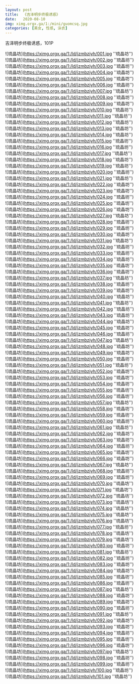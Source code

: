 ```yaml
---
layout: post
title:  《吉泽明步终极诱惑》
date:   2020-08-10
img: ximg.orgx.ga/1:/mini/guomcsq.jpg
categories: [美女, 性感, 泳衣]
---
```


吉泽明步终极诱惑，101P

![琉晶坊](https://ximg.orgx.ga/1:/ld/jzmbzjyh/001.jpg ''琉晶坊'') <br>
![琉晶坊](https://ximg.orgx.ga/1:/ld/jzmbzjyh/002.jpg ''琉晶坊'') <br>
![琉晶坊](https://ximg.orgx.ga/1:/ld/jzmbzjyh/003.jpg ''琉晶坊'') <br>
![琉晶坊](https://ximg.orgx.ga/1:/ld/jzmbzjyh/004.jpg ''琉晶坊'') <br>
![琉晶坊](https://ximg.orgx.ga/1:/ld/jzmbzjyh/005.jpg ''琉晶坊'') <br>
![琉晶坊](https://ximg.orgx.ga/1:/ld/jzmbzjyh/006.jpg ''琉晶坊'') <br>
![琉晶坊](https://ximg.orgx.ga/1:/ld/jzmbzjyh/007.jpg ''琉晶坊'') <br>
![琉晶坊](https://ximg.orgx.ga/1:/ld/jzmbzjyh/008.jpg ''琉晶坊'') <br>
![琉晶坊](https://ximg.orgx.ga/1:/ld/jzmbzjyh/009.jpg ''琉晶坊'') <br>
![琉晶坊](https://ximg.orgx.ga/1:/ld/jzmbzjyh/010.jpg ''琉晶坊'') <br>
![琉晶坊](https://ximg.orgx.ga/1:/ld/jzmbzjyh/011.jpg ''琉晶坊'') <br>
![琉晶坊](https://ximg.orgx.ga/1:/ld/jzmbzjyh/012.jpg ''琉晶坊'') <br>
![琉晶坊](https://ximg.orgx.ga/1:/ld/jzmbzjyh/013.jpg ''琉晶坊'') <br>
![琉晶坊](https://ximg.orgx.ga/1:/ld/jzmbzjyh/014.jpg ''琉晶坊'') <br>
![琉晶坊](https://ximg.orgx.ga/1:/ld/jzmbzjyh/015.jpg ''琉晶坊'') <br>
![琉晶坊](https://ximg.orgx.ga/1:/ld/jzmbzjyh/016.jpg ''琉晶坊'') <br>
![琉晶坊](https://ximg.orgx.ga/1:/ld/jzmbzjyh/017.jpg ''琉晶坊'') <br>
![琉晶坊](https://ximg.orgx.ga/1:/ld/jzmbzjyh/018.jpg ''琉晶坊'') <br>
![琉晶坊](https://ximg.orgx.ga/1:/ld/jzmbzjyh/019.jpg ''琉晶坊'') <br>
![琉晶坊](https://ximg.orgx.ga/1:/ld/jzmbzjyh/020.jpg ''琉晶坊'') <br>
![琉晶坊](https://ximg.orgx.ga/1:/ld/jzmbzjyh/021.jpg ''琉晶坊'') <br>
![琉晶坊](https://ximg.orgx.ga/1:/ld/jzmbzjyh/022.jpg ''琉晶坊'') <br>
![琉晶坊](https://ximg.orgx.ga/1:/ld/jzmbzjyh/023.jpg ''琉晶坊'') <br>
![琉晶坊](https://ximg.orgx.ga/1:/ld/jzmbzjyh/024.jpg ''琉晶坊'') <br>
![琉晶坊](https://ximg.orgx.ga/1:/ld/jzmbzjyh/025.jpg ''琉晶坊'') <br>
![琉晶坊](https://ximg.orgx.ga/1:/ld/jzmbzjyh/026.jpg ''琉晶坊'') <br>
![琉晶坊](https://ximg.orgx.ga/1:/ld/jzmbzjyh/027.jpg ''琉晶坊'') <br>
![琉晶坊](https://ximg.orgx.ga/1:/ld/jzmbzjyh/028.jpg ''琉晶坊'') <br>
![琉晶坊](https://ximg.orgx.ga/1:/ld/jzmbzjyh/029.jpg ''琉晶坊'') <br>
![琉晶坊](https://ximg.orgx.ga/1:/ld/jzmbzjyh/030.jpg ''琉晶坊'') <br>
![琉晶坊](https://ximg.orgx.ga/1:/ld/jzmbzjyh/031.jpg ''琉晶坊'') <br>
![琉晶坊](https://ximg.orgx.ga/1:/ld/jzmbzjyh/032.jpg ''琉晶坊'') <br>
![琉晶坊](https://ximg.orgx.ga/1:/ld/jzmbzjyh/033.jpg ''琉晶坊'') <br>
![琉晶坊](https://ximg.orgx.ga/1:/ld/jzmbzjyh/034.jpg ''琉晶坊'') <br>
![琉晶坊](https://ximg.orgx.ga/1:/ld/jzmbzjyh/035.jpg ''琉晶坊'') <br>
![琉晶坊](https://ximg.orgx.ga/1:/ld/jzmbzjyh/036.jpg ''琉晶坊'') <br>
![琉晶坊](https://ximg.orgx.ga/1:/ld/jzmbzjyh/037.jpg ''琉晶坊'') <br>
![琉晶坊](https://ximg.orgx.ga/1:/ld/jzmbzjyh/038.jpg ''琉晶坊'') <br>
![琉晶坊](https://ximg.orgx.ga/1:/ld/jzmbzjyh/039.jpg ''琉晶坊'') <br>
![琉晶坊](https://ximg.orgx.ga/1:/ld/jzmbzjyh/040.jpg ''琉晶坊'') <br>
![琉晶坊](https://ximg.orgx.ga/1:/ld/jzmbzjyh/041.jpg ''琉晶坊'') <br>
![琉晶坊](https://ximg.orgx.ga/1:/ld/jzmbzjyh/042.jpg ''琉晶坊'') <br>
![琉晶坊](https://ximg.orgx.ga/1:/ld/jzmbzjyh/043.jpg ''琉晶坊'') <br>
![琉晶坊](https://ximg.orgx.ga/1:/ld/jzmbzjyh/044.jpg ''琉晶坊'') <br>
![琉晶坊](https://ximg.orgx.ga/1:/ld/jzmbzjyh/045.jpg ''琉晶坊'') <br>
![琉晶坊](https://ximg.orgx.ga/1:/ld/jzmbzjyh/046.jpg ''琉晶坊'') <br>
![琉晶坊](https://ximg.orgx.ga/1:/ld/jzmbzjyh/047.jpg ''琉晶坊'') <br>
![琉晶坊](https://ximg.orgx.ga/1:/ld/jzmbzjyh/048.jpg ''琉晶坊'') <br>
![琉晶坊](https://ximg.orgx.ga/1:/ld/jzmbzjyh/049.jpg ''琉晶坊'') <br>
![琉晶坊](https://ximg.orgx.ga/1:/ld/jzmbzjyh/050.jpg ''琉晶坊'') <br>
![琉晶坊](https://ximg.orgx.ga/1:/ld/jzmbzjyh/051.jpg ''琉晶坊'') <br>
![琉晶坊](https://ximg.orgx.ga/1:/ld/jzmbzjyh/052.jpg ''琉晶坊'') <br>
![琉晶坊](https://ximg.orgx.ga/1:/ld/jzmbzjyh/053.jpg ''琉晶坊'') <br>
![琉晶坊](https://ximg.orgx.ga/1:/ld/jzmbzjyh/054.jpg ''琉晶坊'') <br>
![琉晶坊](https://ximg.orgx.ga/1:/ld/jzmbzjyh/055.jpg ''琉晶坊'') <br>
![琉晶坊](https://ximg.orgx.ga/1:/ld/jzmbzjyh/056.jpg ''琉晶坊'') <br>
![琉晶坊](https://ximg.orgx.ga/1:/ld/jzmbzjyh/057.jpg ''琉晶坊'') <br>
![琉晶坊](https://ximg.orgx.ga/1:/ld/jzmbzjyh/058.jpg ''琉晶坊'') <br>
![琉晶坊](https://ximg.orgx.ga/1:/ld/jzmbzjyh/059.jpg ''琉晶坊'') <br>
![琉晶坊](https://ximg.orgx.ga/1:/ld/jzmbzjyh/060.jpg ''琉晶坊'') <br>
![琉晶坊](https://ximg.orgx.ga/1:/ld/jzmbzjyh/061.jpg ''琉晶坊'') <br>
![琉晶坊](https://ximg.orgx.ga/1:/ld/jzmbzjyh/062.jpg ''琉晶坊'') <br>
![琉晶坊](https://ximg.orgx.ga/1:/ld/jzmbzjyh/063.jpg ''琉晶坊'') <br>
![琉晶坊](https://ximg.orgx.ga/1:/ld/jzmbzjyh/064.jpg ''琉晶坊'') <br>
![琉晶坊](https://ximg.orgx.ga/1:/ld/jzmbzjyh/065.jpg ''琉晶坊'') <br>
![琉晶坊](https://ximg.orgx.ga/1:/ld/jzmbzjyh/066.jpg ''琉晶坊'') <br>
![琉晶坊](https://ximg.orgx.ga/1:/ld/jzmbzjyh/067.jpg ''琉晶坊'') <br>
![琉晶坊](https://ximg.orgx.ga/1:/ld/jzmbzjyh/068.jpg ''琉晶坊'') <br>
![琉晶坊](https://ximg.orgx.ga/1:/ld/jzmbzjyh/069.jpg ''琉晶坊'') <br>
![琉晶坊](https://ximg.orgx.ga/1:/ld/jzmbzjyh/070.jpg ''琉晶坊'') <br>
![琉晶坊](https://ximg.orgx.ga/1:/ld/jzmbzjyh/071.jpg ''琉晶坊'') <br>
![琉晶坊](https://ximg.orgx.ga/1:/ld/jzmbzjyh/072.jpg ''琉晶坊'') <br>
![琉晶坊](https://ximg.orgx.ga/1:/ld/jzmbzjyh/073.jpg ''琉晶坊'') <br>
![琉晶坊](https://ximg.orgx.ga/1:/ld/jzmbzjyh/074.jpg ''琉晶坊'') <br>
![琉晶坊](https://ximg.orgx.ga/1:/ld/jzmbzjyh/075.jpg ''琉晶坊'') <br>
![琉晶坊](https://ximg.orgx.ga/1:/ld/jzmbzjyh/076.jpg ''琉晶坊'') <br>
![琉晶坊](https://ximg.orgx.ga/1:/ld/jzmbzjyh/077.jpg ''琉晶坊'') <br>
![琉晶坊](https://ximg.orgx.ga/1:/ld/jzmbzjyh/078.jpg ''琉晶坊'') <br>
![琉晶坊](https://ximg.orgx.ga/1:/ld/jzmbzjyh/079.jpg ''琉晶坊'') <br>
![琉晶坊](https://ximg.orgx.ga/1:/ld/jzmbzjyh/080.jpg ''琉晶坊'') <br>
![琉晶坊](https://ximg.orgx.ga/1:/ld/jzmbzjyh/081.jpg ''琉晶坊'') <br>
![琉晶坊](https://ximg.orgx.ga/1:/ld/jzmbzjyh/082.jpg ''琉晶坊'') <br>
![琉晶坊](https://ximg.orgx.ga/1:/ld/jzmbzjyh/083.jpg ''琉晶坊'') <br>
![琉晶坊](https://ximg.orgx.ga/1:/ld/jzmbzjyh/084.jpg ''琉晶坊'') <br>
![琉晶坊](https://ximg.orgx.ga/1:/ld/jzmbzjyh/085.jpg ''琉晶坊'') <br>
![琉晶坊](https://ximg.orgx.ga/1:/ld/jzmbzjyh/086.jpg ''琉晶坊'') <br>
![琉晶坊](https://ximg.orgx.ga/1:/ld/jzmbzjyh/087.jpg ''琉晶坊'') <br>
![琉晶坊](https://ximg.orgx.ga/1:/ld/jzmbzjyh/088.jpg ''琉晶坊'') <br>
![琉晶坊](https://ximg.orgx.ga/1:/ld/jzmbzjyh/089.jpg ''琉晶坊'') <br>
![琉晶坊](https://ximg.orgx.ga/1:/ld/jzmbzjyh/090.jpg ''琉晶坊'') <br>
![琉晶坊](https://ximg.orgx.ga/1:/ld/jzmbzjyh/091.jpg ''琉晶坊'') <br>
![琉晶坊](https://ximg.orgx.ga/1:/ld/jzmbzjyh/092.jpg ''琉晶坊'') <br>
![琉晶坊](https://ximg.orgx.ga/1:/ld/jzmbzjyh/093.jpg ''琉晶坊'') <br>
![琉晶坊](https://ximg.orgx.ga/1:/ld/jzmbzjyh/094.jpg ''琉晶坊'') <br>
![琉晶坊](https://ximg.orgx.ga/1:/ld/jzmbzjyh/095.jpg ''琉晶坊'') <br>
![琉晶坊](https://ximg.orgx.ga/1:/ld/jzmbzjyh/096.jpg ''琉晶坊'') <br>
![琉晶坊](https://ximg.orgx.ga/1:/ld/jzmbzjyh/097.jpg ''琉晶坊'') <br>
![琉晶坊](https://ximg.orgx.ga/1:/ld/jzmbzjyh/098.jpg ''琉晶坊'') <br>
![琉晶坊](https://ximg.orgx.ga/1:/ld/jzmbzjyh/099.jpg ''琉晶坊'') <br>
![琉晶坊](https://ximg.orgx.ga/1:/ld/jzmbzjyh/100.jpg ''琉晶坊'') <br>
![琉晶坊](https://ximg.orgx.ga/1:/ld/jzmbzjyh/101.jpg ''琉晶坊'') <br>
